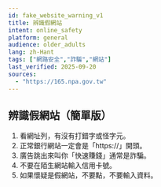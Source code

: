 ```yaml
---
id: fake_website_warning_v1
title: 辨識假網站
intent: online_safety
platform: general
audience: older_adults
lang: zh-Hant
tags: ["網路安全","詐騙","網站"]
last_verified: 2025-09-20
sources:
  - "https://165.npa.gov.tw"
---
```


## 辨識假網站（簡單版）

1. 看網址列，有沒有打錯字或怪字元。  
2. 正常銀行網站一定會是「https://」開頭。  
3. 廣告跳出來叫你「快速賺錢」通常是詐騙。  
4. 不要在陌生網站輸入信用卡號。  
5. 如果懷疑是假網站，不要點，不要輸入資料。

